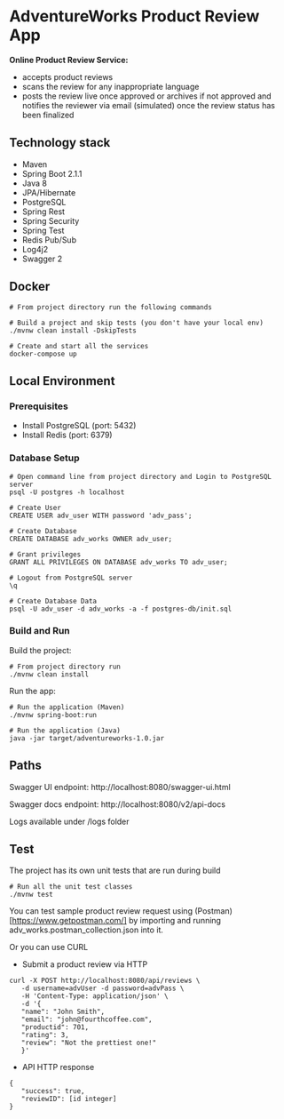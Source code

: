 # AdventureWorks Product Review App
**Online Product Review Service:**
 - accepts product reviews
 - scans the review for any inappropriate language
 - posts the review live once approved or archives if not approved and notifies the reviewer via email (simulated) once
 the review status has been finalized

## Technology stack
 - Maven
 - Spring Boot 2.1.1
 - Java 8
 - JPA/Hibernate
 - PostgreSQL
 - Spring Rest
 - Spring Security
 - Spring Test
 - Redis Pub/Sub 
 - Log4j2
 - Swagger 2
 
## Docker
```
# From project directory run the following commands

# Build a project and skip tests (you don't have your local env)
./mvnw clean install -DskipTests

# Create and start all the services
docker-compose up
```

## Local Environment
### Prerequisites
 - Install PostgreSQL (port: 5432)
 - Install Redis (port: 6379)
 
### Database Setup
```
# Open command line from project directory and Login to PostgreSQL server
psql -U postgres -h localhost

# Create User
CREATE USER adv_user WITH password 'adv_pass';

# Create Database
CREATE DATABASE adv_works OWNER adv_user;

# Grant privileges
GRANT ALL PRIVILEGES ON DATABASE adv_works TO adv_user;

# Logout from PostgreSQL server
\q

# Create Database Data
psql -U adv_user -d adv_works -a -f postgres-db/init.sql
```

### Build and Run
Build the project:
```
# From project directory run
./mvnw clean install
 ```

Run the app:
```
# Run the application (Maven)
./mvnw spring-boot:run

# Run the application (Java)
java -jar target/adventureworks-1.0.jar
```

## Paths
Swagger UI endpoint: http://localhost:8080/swagger-ui.html

Swagger docs endpoint: http://localhost:8080/v2/api-docs

Logs available under /logs folder

## Test
The project has its own unit tests that are run during build
```
# Run all the unit test classes
./mvnw test
 ```

You can test sample product review request using (Postman)[https://www.getpostman.com/]
by importing and running adv_works.postman_collection.json into it.

Or you can use CURL
 - Submit a product review via HTTP
 ```
 curl -X POST http://localhost:8080/api/reviews \
	-d username=advUser -d password=advPass \
	-H 'Content-Type: application/json' \
	-d '{
	"name": "John Smith",
	"email": "john@fourthcoffee.com",
	"productid": 701,
	"rating": 3,
	"review": "Not the prettiest one!"
	}'
 ```
 - API HTTP response
 ```
 {
	"success": true,
	"reviewID": [id integer]
 }
 ```